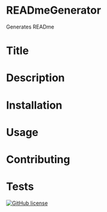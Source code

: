 # READmeGenerator
Generates READme

# Title


# Description


# Installation


# Usage


# Contributing


# Tests
[![GitHub license](https://img.shields.io/github/license/Naereen/StrapDown.js.svg)](https://github.com/Naereen/StrapDown.js/blob/master/LICENSE)
